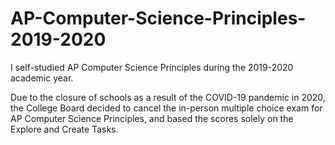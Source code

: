 # AP-Computer-Science-Principles-2019-2020
I self-studied AP Computer Science Principles during the 2019-2020 academic year. 

Due to the closure of schools as a result of the COVID-19 pandemic in 2020, the College Board decided to cancel the in-person multiple choice exam for AP Computer Science Principles, and based the scores solely on the Explore and Create Tasks. 
